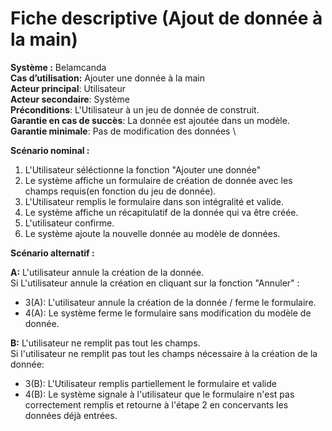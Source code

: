 # Fiche descriptive (Ajout de donnée à la main)

**Système :** Belamcanda \
**Cas d’utilisation:** Ajouter une donnée à la main \
**Acteur principal**: Utilisateur \
**Acteur secondaire**: Système \
**Préconditions**: L'Utilisateur à un jeu de donnée de construit. \
**Garantie en cas de succès**: La donnée est ajoutée dans un modèle. \
**Garantie minimale**: Pas de modification des données \

**Scénario nominal :**

1. L'Utilisateur séléctionne la fonction "Ajouter une donnée"
2. Le système affiche un formulaire de création de donnée avec les champs requis(en fonction du jeu de donnée).
3. L'Utilisateur remplis le formulaire dans son intégralité et valide.
4. Le système affiche un récapitulatif de la donnée qui va être créée.
5. L'utilisateur confirme.
6. Le système ajoute la nouvelle donnée au modèle de données.

**Scénario alternatif :**

**A:** L'utilisateur annule la création de la donnée. \
Si L'utilisateur annule la création en cliquant sur la fonction "Annuler" :
* 3(A): L'utilisateur annule la création de la donnée / ferme le formulaire.
* 4(A): Le système ferme le formulaire sans modification du modèle de donnée.

**B:** L'utilisateur ne remplit pas tout les champs. \
Si l'utilisateur ne remplit pas tout les champs nécessaire à la création de la donnée:

* 3(B): L'Utilisateur remplis partiellement le formulaire et valide
* 4(B): Le système signale à l'utilisateur que le formulaire n'est pas correctement remplis et retourne à l'étape 2 en concervants les données déjà entrées.


